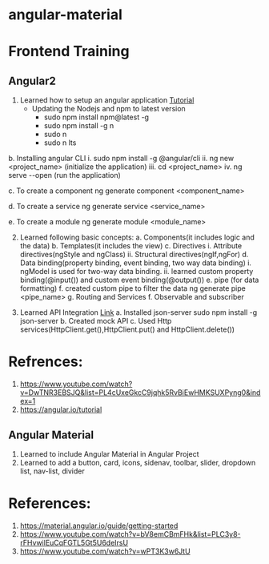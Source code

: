 # angular-material
# Frontend Training
## Angular2
1. Learned how to setup an angular application [Tutorial](https://www.youtube.com/watch?v=DwTNR3EBSJQ&list=PL4cUxeGkcC9jqhk5RvBiEwHMKSUXPyng0&index=1)
   -   Updating the Nodejs and npm to latest version
       -   sudo npm install npm@latest -g
       -   sudo npm install -g n
       -   sudo n <latest-version>
       -   sudo n lts
  
  b. Installing angular CLI
     i. sudo npm install -g @angular/cli
     ii. ng new <project_name> (initialize the application)
     iii. cd <project_name>
     iv. ng serve --open (run the application)
    
  c. To create a component
      ng generate component <component_name>
    
  d. To create a service
      ng generate service <service_name>
    
  e. To create a module
      ng generate module <module_name>
    
2. Learned following basic concepts:
   a. Components(it includes logic and the data)
   b. Templates(it includes the view)
   c. Directives
     i. Attribute directives(ngStyle and ngClass)
     ii. Structural directives(ngIf,ngFor)
  d. Data binding(property binding, event binding, two way data binding)
     i. ngModel is used for two-way data binding.
     ii. learned custom property binding(@input()) and custom event binding(@output())
  e. pipe (for data formatting)
  f. created custom pipe to filter the data 
      ng generate pipe <pipe_name>
  g. Routing and Services
  f. Observable and subscriber
  
3. Learned API Integration [Link](https://medium.com/@websleengur/mock-data-for-angular-5-applications-with-json-server-part-1-d377eced223b)
   a. Installed json-server
     sudo npm install -g json-server
   b. Created mock API
   c. Used Http services(HttpClient.get(),HttpClient.put() and HttpClient.delete())
  
# Refrences:
1. https://www.youtube.com/watch?v=DwTNR3EBSJQ&list=PL4cUxeGkcC9jqhk5RvBiEwHMKSUXPyng0&index=1
2. https://angular.io/tutorial

## Angular Material
1. Learned to include Angular Material in Angular Project
2. Learned to add a button, card, icons, sidenav, toolbar, slider, dropdown list, nav-list, divider

# References:
1. https://material.angular.io/guide/getting-started
2. https://www.youtube.com/watch?v=bV8emCBmFHk&list=PLC3y8-rFHvwilEuCqFGTL5Gt5U6deIrsU
3. https://www.youtube.com/watch?v=wPT3K3w6JtU 

